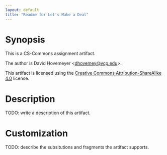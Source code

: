 ```yaml
---
layout: default
title: "Readme for Let's Make a Deal"
---
```


# Synopsis

This is a CS-Commons assignment artifact.

The author is David Hovemeyer &lt;dhovemey@ycp.edu&gt;.

This artifact is licensed using the <a href="https://creativecommons.org/licenses/by-sa/4.0">Creative Commons Attribution-ShareAlike 4.0</a> license.

# Description

TODO: write a description of this artifact.

# Customization

TODO: describe the subsitutions and fragments the artifact supports.
